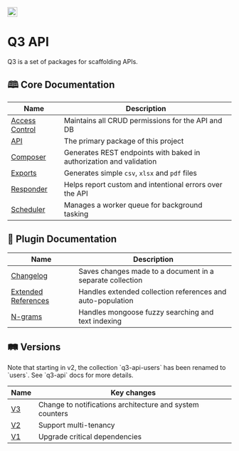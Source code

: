 <p><img alt="3merge" src="https://github.com/3merge/q3-client/blob/master/logo.png" width="22" /></p>
<h1>Q3 API</h1>
<p>Q3 is a set of packages for scaffolding APIs.</p>
<h2>🕮 Core Documentation</h2>

| Name                                                   | Description                                                         |
| ------------------------------------------------------ | ------------------------------------------------------------------- |
| <a  href="/packages/q3-core-access">Access Control</a> | Maintains all CRUD permissions for the API and DB                   |
| <a  href="/packages/q3-api">API</a>                    | The primary package of this project                                 |
| <a  href="/packages/q3-core-composer">Composer</a>     | Generates REST endpoints with baked in authorization and validation |
| <a  href="/packages/q3-exports">Exports</a>            | Generates simple `csv`, `xlsx` and `pdf` files                      |
| <a  href="/packages/q3-core-responder">Responder</a>   | Helps report custom and intentional errors over the API             |
| <a  href="/packages/q3-core-scheduler">Scheduler</a>   | Manages a worker queue for background tasking                       |

<h2>🔌 Plugin Documentation</h2>

| Name                                                          | Description                                                |
| ------------------------------------------------------------- | ---------------------------------------------------------- |
| <a  href="/packages/q3-plugin-changelog">Changelog</a>        | Saves changes made to a document in a separate collection  |
| <a  href="/packages/q3-plugin-extref">Extended References</a> | Handles extended collection references and auto-population |
| <a  href="/packages/q3-plugin-ngrams">N-grams</a>             | Handles mongoose fuzzy searching and text indexing         |

<h2>🛤️ Versions</h2>
<p>Note that starting in v2, the collection `q3-api-users` has been renamed to `users`. See `q3-api` docs for more details.</p>

| Name                                                         | Key changes                                              |
| ------------------------------------------------------------ | -------------------------------------------------------- |
| <a href="https://github.com/3merge/q3-api/tree/v3.x">V3</a>  | Change to notifications architecture and system counters |
| <a  href="https://github.com/3merge/q3-api/tree/v2.x">V2</a> | Support multi-tenancy                                    |
| <a  href="https://github.com/3merge/q3-api/tree/v1.x">V1</a> | Upgrade critical dependencies                            |
